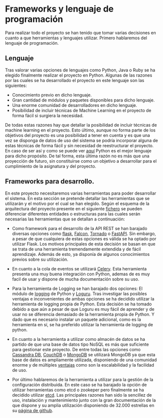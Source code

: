 # Frameworks y lenguaje de programación

Para realizar todo el proyecto se han tenido que tomar varias decisiones en cuanto a que herramientas y lenguajes utilizar. Primero hablaremos del lenguaje de programación.

## Lenguaje
Tras valorar varias opciones de lenguajes como Python, Java o Ruby se ha elegido finalmente realizar el proyecto en Python. Algunas de las razones por las cuales se ha desarrollado el proyecto en este lenguaje son las siguientes:

 - Conocimiento previo en dicho lenguaje.
 - Gran cantidad de módulos y paquetes disponibles para dicho lenguaje.
 - Una enorme comunidad de desarrolladores en dicho lenguaje.
 - Posibilidad de incluir técnicas de Machine Learning en el proyecto de forma fácil si surgiera la necesidad.

De todas estas razones hay que detallar la posibilidad de incluir técnicas de machine learning en el proyecto. Esto último, aunque no forma parte de los objetivos del proyecto es una posibilidad a tener en cuenta y es que una vez se disponga de datos de uso del sistema se podría incorporar alguna de estas técnicas de forma fácil y sin necesidad de reestructurar el proyecto. En caso de ser así y como se puede ver [aquí](https://becominghuman.ai/best-languages-for-machine-learning-in-2020-6034732dd242) Python es el mejor lenguaje para dicho propósito. De tal forma, esta última razón no es más que una proyección de futuro, sin constituirse como un objetivo a desarrollar para el cumplimiento de la asignatura y del proyecto.

## Frameworks para desarrollo.
En este proyecto necesitaremos varias herramientas para poder desarrollar el sistema. En esta sección se pretende detallar las herramientas que se utilizarán y el motivo por el cual se han elegido. Según el esquema de la arquitectura del proyecto presente en el siguiente [fichero](./arquitectura.md) se pueden diferenciar diferentes entidades o estructuras para las cuales serán necesarias las herramientas que se detallan a continuación:

- Como framework para el desarrollo de la API REST se han barajado diversas opciones como [flask](https://flask.palletsprojects.com/en/1.1.x/), [Falcon](https://falcon.readthedocs.io/en/stable/), [Tornado](https://www.tornadoweb.org/en/stable/) o [FastAPI](https://fastapi.tiangolo.com/). Sin embargo, a pesar de que cualquiera de estas opciones es válida se ha optado por utilizar Flask. Los motivos principales de esta decisión se basan en que se trata de una herramienta tremendamente extendida y de fácil aprendizaje. Además de esto, ya disponía de algunos conocimientos previos sobre su utilización. 

- En cuanto a la cola de eventos se utilizará [Celery](https://docs.celeryproject.org/en/stable/). Esta herramienta presenta una muy buena integración con Python, ademas de es muy facil de usar y dispone de mucha documentación sobre su uso.

- Para la herramienta de Logging se han barajado dos opciones: El módulo de [logging](https://docs.python.org/2/library/logging.html) de Python y [Loguru](https://loguru.readthedocs.io/en/stable/index.html). Tras investigar las posibles ventajas e inconvenientes de ambas opciones se ha decidido utilizar la herramienta de logging propia de Python. Esta decisión se ha tomado debido a que aún a pesar de que Loguru es muy fácil de aprender y de usar no se diferencia demasiado de la herramienta propia de Python. Y dado que es necesario instalar un paquete adicional, como es la herramienta en sí, se ha preferido utilizar la herramienta de logging de python.

- En cuanto a la herramienta a utilizar como almacén de datos se ha partido de que una base de datos tipo NoSQL es más que suficiente para gestionar este proyecto. De entre todas las opciones como [Cassandra DB](https://cassandra.apache.org/), [CouchDB](https://couchdb.apache.org/) o [MongoDB](https://www.mongodb.com/es) se utilizará MongoDB ya que esta base de datos es ampliamente utilizada, disponiendo de una comunidad enorme y de múltiples [ventajas](https://www.tutorialspoint.com/mongodb/mongodb_advantages.htm) como son la escalabilidad y la facilidad de uso.

- Por último hablaremos de la herramienta a utilizar para la gestión de la configuración distribuida. En este caso se ha barajado la opción de utilizar herramientas como etcd o zookeper pero finalmente se ha decidido utilizar [etcd](https://etcd.io/). Las principales razones han sido la sencillez de uso, instalación y mantenimiento junto con la gran documentación de la que dispone y su amplia utilización disponiendo de 32.000 estrellas en su [página de github](https://github.com/etcd-io/etcd). 
